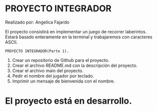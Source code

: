 # PROYECTO INTEGRADOR

Realizado por: Angelica Fajardo

El proyecto consistirá en implementar un juego de recorrer laberintos. 
Estará basado enteramente en la terminal y trabajaremos con caracteres ASCII.

    PROYECTO INTEGRADOR(Parte 1).

1. Crear un repositorio de Github para el proyecto.
2. Crear el archivo README.md con la descripción del proyecto.
3. Crear el archivo main del proyecto.
4. Pedir el nombre del jugador por teclado.
5. Imprimir un mensaje de bienvenida con el nombre.

 # El proyecto está en desarrollo.


